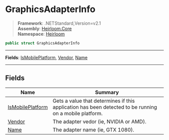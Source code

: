 # GraphicsAdapterInfo

> **Framework**: .NETStandard,Version=v2.1  
> **Assembly**: [Heirloom.Core][0]  
> **Namespace**: [Heirloom][0]  

```cs
public struct GraphicsAdapterInfo
```

--------------------------------------------------------------------------------

**Fields**: [IsMobilePlatform][1], [Vendor][2], [Name][3]

--------------------------------------------------------------------------------

## Fields

| Name                  | Summary                                                                                                |
|-----------------------|--------------------------------------------------------------------------------------------------------|
| [IsMobilePlatform][1] | Gets a value that determines if this application has been detected to be running on a mobile platform. |
| [Vendor][2]           | The adapter vedor (ie, NVIDIA or AMD).                                                                 |
| [Name][3]             | The adapter name (ie, GTX 1080).                                                                       |

[0]: ../Heirloom.Core.md
[1]: Heirloom.GraphicsAdapterInfo.IsMobilePlatform.md
[2]: Heirloom.GraphicsAdapterInfo.Vendor.md
[3]: Heirloom.GraphicsAdapterInfo.Name.md
